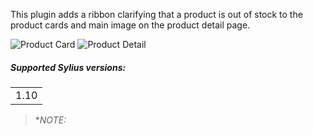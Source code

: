 This plugin adds a ribbon clarifying that a product is out of stock to the product cards and main image on the product detail page.

![Product Card](product_card.png)
![Product Detail](product_detail.png)

##### Supported Sylius versions:
<table>
    <tr><td>1.10</td></tr>
</table>


> **_NOTE:_*